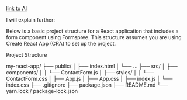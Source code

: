 [link to AI](https://chatgpt.com/c/a2eb9b49-457c-4bf0-b23d-b661580d68e7)

I will explain further:

Below is a basic project structure for a React application that includes a form component using Formspree. This structure assumes you are using Create React App (CRA) to set up the project.

Project Structure

my-react-app/
├── public/
│   ├── index.html
│   └── ...
├── src/
│   ├── components/
│   │   └── ContactForm.js
│   ├── styles/
│   │   └── ContactForm.css
│   ├── App.js
│   ├── App.css
│   ├── index.js
│   └── index.css
├── .gitignore
├── package.json
├── README.md
└── yarn.lock / package-lock.json

